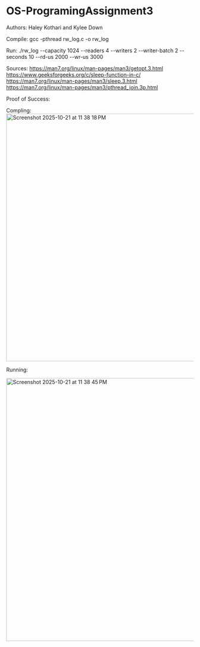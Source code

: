 # OS-ProgramingAssignment3

Authors: Haley Kothari and Kylee Down


Compile: gcc -pthread rw_log.c -o rw_log

Run: ./rw_log --capacity 1024 --readers 4 --writers 2 --writer-batch 2 --seconds 10 --rd-us 2000 --wr-us 3000

Sources:
https://man7.org/linux/man-pages/man3/getopt.3.html
https://www.geeksforgeeks.org/c/sleep-function-in-c/
https://man7.org/linux/man-pages/man3/sleep.3.html
https://man7.org/linux/man-pages/man3/pthread_join.3p.html

Proof of Success:  

Compling: 
<img width="1426" height="666" alt="Screenshot 2025-10-21 at 11 38 18 PM" src="https://github.com/user-attachments/assets/277b3847-f7bd-4083-863c-35cf7caf366c" />

Running: 

<img width="1430" height="707" alt="Screenshot 2025-10-21 at 11 38 45 PM" src="https://github.com/user-attachments/assets/b61863a9-16aa-40b1-97b6-b7438abd9f42" />
